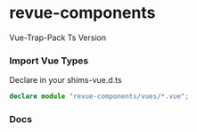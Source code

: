# revue-components
Vue-Trap-Pack Ts Version


### Import Vue Types
Declare in your shims-vue.d.ts

```ts
declare module "revue-components/vues/*.vue";
```

### Docs

